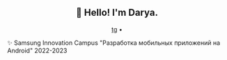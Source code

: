 <h2 align="center">👋 Hello! I'm Darya.</h2>

<p align="center">
  <a href="https://t.me/SwolotschSchtoSaSchum">tg</a> •
</p>

✨ Samsung Innovation Campus "Разработка мобильных приложений на Android" 2022-2023
